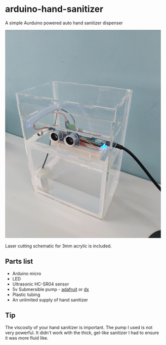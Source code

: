 # arduino-hand-sanitizer

A simple Aurduino powered auto hand sanitizer dispenser

![](finished-product.jpg)

Laser cutting schematic for 3mm acrylic is included.

## Parts list

* Arduino micro
* LED
* Ultrasonic HC-SR04 sensor
* 5v Submersible pump - [adafruit](https://www.adafruit.com/product/4546) or [dx](https://www.dx.com/p/zhaoyao-submersible-water-pump-mini-dc3-5v-100l-h-silent-aquarium-fish-tank-accessories-2pcs-2039803.html)
* Plastic tubing
* An unlimited supply of hand sanitizer

## Tip

The viscosity of your hand sanitizer is important. The pump I used is not very powerful. It didn't work with the thick, gel-like sanitizer I had to ensure it was more fluid like.

